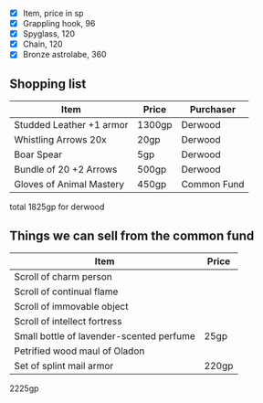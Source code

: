 - [x] Item, price in sp  
- [x] Grappling hook, 96  
- [x] Spyglass, 120  
- [x] Chain, 120  
- [x] Bronze astrolabe, 360  

## Shopping list

|Item|Price|Purchaser|
|---|---|---|
| Studded Leather +1 armor | 1300gp | Derwood |
| Whistling Arrows 20x | 20gp | Derwood |
| Boar Spear | 5gp | Derwood |
| Bundle of 20 +2 Arrows | 500gp | Derwood |
| Gloves of Animal Mastery | 450gp | Common Fund |

total 1825gp for derwood

## Things we can sell from the common fund

|Item|Price|
|---|---|
|Scroll of charm person||
|Scroll of continual flame||
|Scroll of immovable object||
|Scroll of intellect fortress||
|Small bottle of lavender-scented perfume|25gp|
|Petrified wood maul of Oladon||
|Set of splint mail armor|220gp|
2225gp
